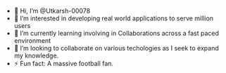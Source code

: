 - 👋 Hi, I’m @Utkarsh-00078
- 👀 I’m interested in developing real world applications to serve million users
- 🌱 I’m currently learning involving in Collaborations across a fast paced environment
- 💞️ I’m looking to collaborate on various techologies as I seek to expand my knowledge.
- ⚡ Fun fact: A massive football fan.
